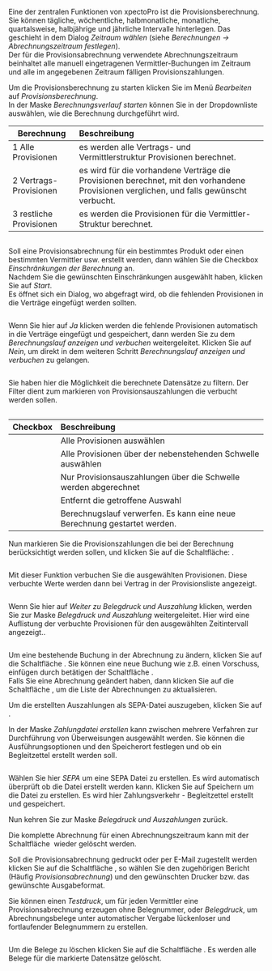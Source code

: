 <!DOCTYPE html>
<html>
<head>
<meta charset="utf-8">
<meta name="viewport" content="width=device-width, initial-scale=1.0">
<title>200_Provisionsberechnung.md</title>
<link rel="stylesheet" href="https://stackedit.io/res-min/themes/base.css" />
<script type="text/javascript" src="https://cdn.mathjax.org/mathjax/latest/MathJax.js?config=TeX-AMS_HTML"></script>
</head>
<body><div class="container"><p>Eine der zentralen Funktionen von xpectoPro ist die Provisionsberechnung.  <br>
Sie können tägliche, wöchentliche, halbmonatliche, monatliche, quartalsweise, halbjährige und jährliche Intervalle hinterlegen. Das geschieht in dem Dialog <em>Zeitraum wählen</em> (siehe <em>Berechnungen → Abrechnungszeitraum festlegen</em>). <br>
Der für die Provisionsabrechnung verwendete Abrechnungszeitraum beinhaltet alle manuell eingetragenen Vermittler-Buchungen im Zeitraum und alle im angegebenen Zeitraum fälligen Provisionszahlungen. </p>

<p>Um die Provisionsberechnung zu starten klicken Sie im Menü <em>Bearbeiten</em> auf <em>Provisionsberechnung</em>.  <br>
In der Maske <em>Berechnungsverlauf starten</em> können Sie in der Dropdownliste auswählen, wie  die Berechnung durchgeführt wird.</p>

<table>
<thead>
<tr>
  <th>Berechnung</th>
  <th align="left">Beschreibung</th>
</tr>
</thead>
<tbody><tr>
  <td>1 Alle Provisionen</td>
  <td align="left">es werden alle Vertrags- und Vermittlerstruktur Provisionen berechnet.</td>
</tr>
<tr>
  <td>2 Vertrags-Provisionen</td>
  <td align="left">es wird für die vorhandene Verträge die Provisionen berechnet, mit den vorhandene Provisionen verglichen, und falls gewünscht verbucht.</td>
</tr>
<tr>
  <td>3 restliche Provisionen</td>
  <td align="left">es werden die Provisionen für die Vermittler-Struktur berechnet.</td>
</tr>
</tbody></table>


<p><img src="http://xpecto.github.io/docs/img/img_1440767716626.png" alt="" title=""></p>

<p>Soll eine Provisionsabrechnung für ein bestimmtes Produkt oder einen bestimmten Vermittler usw. erstellt werden, dann wählen Sie die Checkbox <em>Einschränkungen der Berechnung</em> an.  <br>
Nachdem Sie die gewünschten Einschränkungen ausgewählt haben, klicken Sie auf <em>Start</em>. <br>
Es öffnet sich ein Dialog, wo abgefragt wird, ob die fehlenden Provisionen in die Verträge eingefügt werden sollten. </p>

<p><img src="http://xpecto.github.io/docs/img/img_1432632082918.png" alt="" title=""> </p>

<p>Wenn Sie hier auf <em>Ja</em> klicken werden die fehlende Provisionen automatisch in die Verträge eingefügt und gespeichert, dann werden Sie zu dem <em>Berechnungslauf anzeigen und verbuchen</em> weitergeleitet.  Klicken Sie auf  <em>Nein</em>, um direkt in dem weiteren Schritt <em>Berechnungslauf anzeigen und verbuchen</em> zu gelangen.  </p>

<p><img src="http://xpecto.github.io/docs/img/img_1440748523514.png" alt="" title=""></p>

<p>Sie haben hier die Möglichkeit die berechnete Datensätze zu filtern. Der Filter dient zum markieren von Provisionsauszahlungen die verbucht werden sollen. </p>

<p><img src="http://xpecto.github.io/docs/img/img_1440747927011.png" alt="" title=""></p>

<table>
<thead>
<tr>
  <th>Checkbox</th>
  <th align="left">Beschreibung</th>
</tr>
</thead>
<tbody><tr>
  <td><img src="http://xpecto.github.io/docs/img/img_1440753874370.png" alt="" title=""></td>
  <td align="left">Alle Provisionen auswählen</td>
</tr>
<tr>
  <td><img src="http://xpecto.github.io/docs/img/img_1440753891145.png" alt="" title=""></td>
  <td align="left">Alle Provisionen über der nebenstehenden Schwelle auswählen</td>
</tr>
<tr>
  <td><img src="http://xpecto.github.io/docs/img/img_1440753923716.png" alt="" title=""></td>
  <td align="left">Nur Provisionsauszahlungen über die Schwelle werden abgerechnet</td>
</tr>
<tr>
  <td><img src="http://xpecto.github.io/docs/img/img_1440753950213.png" alt="" title=""></td>
  <td align="left">Entfernt die getroffene Auswahl</td>
</tr>
<tr>
  <td><img src="http://xpecto.github.io/docs/img/img_1440753976766.png" alt="" title=""></td>
  <td align="left">Berechnugslauf verwerfen. Es kann eine neue Berechnung gestartet werden.</td>
</tr>
</tbody></table>


<p>Nun markieren Sie die Provisionszahlungen die bei der Berechnung berücksichtigt werden sollen, und klicken Sie auf die Schaltfläche:  <img src="http://xpecto.github.io/docs/img/img_1432632280997.png" alt="" title="">. </p>

<p><img src="http://xpecto.github.io/docs/img/img_1440748563962.png" alt="" title=""></p>

<p>Mit dieser Funktion verbuchen Sie die ausgewählten Provisionen. Diese verbuchte Werte werden dann bei Vertrag in der Provisionsliste angezeigt. </p>

<p><img src="http://xpecto.github.io/docs/img/img_1432632479268.png" alt="" title=""></p>

<p>Wenn Sie hier auf <em>Weiter zu Belegdruck und Auszahlung</em> klicken, werden Sie zur Maske <em>Belegdruck und Auszahlung</em> weitergeleitet. Hier wird eine Auflistung der verbuchte Provisionen für den ausgewählten Zeitintervall angezeigt..</p>

<p><img src="http://xpecto.github.io/docs/img/img_1440748640999.png" alt="" title=""></p>

<p>Um eine bestehende Buchung in der Abrechnung zu ändern, klicken Sie auf die Schaltfläche <img src="http://xpecto.github.io/docs/img/img_1441095989354.png" alt="" title="">.  Sie können eine neue Buchung wie z.B. einen Vorschuss, einfügen durch betätigen der Schaltfläche <img src="http://xpecto.github.io/docs/img/img_1441100101421.png" alt="" title="">. <br>
Falls Sie eine Abrechnung geändert haben, dann klicken Sie auf die Schaltfläche <img src="http://xpecto.github.io/docs/img/img_1441108231660.png" alt="" title="">, um die Liste der Abrechnungen zu aktualisieren.</p>

<p>Um die erstellten Auszahlungen als SEPA-Datei auszugeben, klicken Sie auf <br>
<img src="http://xpecto.github.io/docs/img/img_1440751324468.png" alt="" title="">. </p>

<p>In der Maske <em>Zahlungdatei erstellen</em> kann zwischen mehrere Verfahren zur Durchführung von Überweisungen ausgewählt werden. Sie können die Ausführungsoptionen und den Speicherort festlegen und ob ein Begleitzettel erstellt werden soll.</p>

<p><img src="http://xpecto.github.io/docs/img/img_1440748885165.png" alt="" title=""></p>

<p>Wählen Sie hier <em>SEPA</em> um eine SEPA Datei zu erstellen. Es wird automatisch überprüft ob die Datei erstellt werden kann. Klicken Sie auf Speichern um die Datei zu erstellen. Es wird hier Zahlungsverkehr - Begleitzettel erstellt und gespeichert. </p>

<p>Nun kehren Sie  zur Maske <em>Belegdruck und Auszahlungen</em>  zurück.</p>

<p>Die komplette Abrechnung für einen Abrechnungszeitraum kann mit der Schaltfläche <img src="http://xpecto.github.io/docs/img/img_1440751219341.png" alt="" title=""> wieder gelöscht werden.</p>

<p>Soll die Provisionsabrechnung gedruckt oder per E-Mail zugestellt werden klicken Sie auf die Schaltfläche <img src="http://xpecto.github.io/docs/img/img_1440751272141.png" alt="" title="">, so wählen Sie den zugehörigen Bericht (Häufig <em>Provisionsabrechnung</em>) und den gewünschten Drucker bzw. das gewünschte Ausgabeformat. </p>

<p>Sie können einen <em>Testdruck</em>, um für jeden  Vermittler  eine Provisionsabrechnung erzeugen ohne Belegnummer, oder <em>Belegdruck</em>, um Abrechnungsbelege unter automatischer Vergabe lückenloser und fortlaufender Belegnummern zu erstellen. </p>

<p><img src="http://xpecto.github.io/docs/img/img_1440748756680.png" alt="" title=""></p>

<p>Um die Belege zu löschen klicken Sie auf die Schaltfläche <img src="http://xpecto.github.io/docs/img/img_1441103301118.png" alt="" title="">. Es werden alle Belege für die markierte Datensätze gelöscht.</p></div></body>
</html>